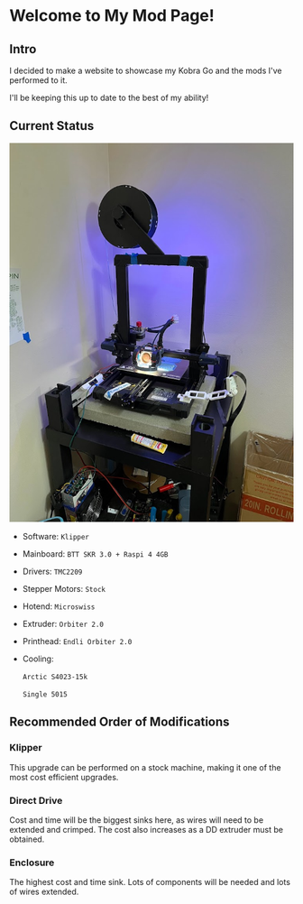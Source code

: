 # Welcome to My Mod Page!
## Intro

I decided to make a website to showcase my Kobra Go and the mods I've performed to it.

I'll be keeping this up to date to the best of my ability!

## Current Status
![January '24 Setup](assets/feb23setup.jpg)

* Software: 
    ```Klipper```
* Mainboard:
    ```BTT SKR 3.0 + Raspi 4 4GB```
* Drivers:
    ```TMC2209```
* Stepper Motors:
    ```Stock```
* Hotend:
    ```Microswiss```
* Extruder:
    ```Orbiter 2.0```
* Printhead:
    ```Endli Orbiter 2.0```
* Cooling: 
    
    ```Arctic S4023-15k```

    ```Single 5015```

## Recommended Order of Modifications

### Klipper
This upgrade can be performed on a stock machine, making it one of the most cost efficient upgrades.
### Direct Drive
Cost and time will be the biggest sinks here, as wires will need to be extended and crimped. The cost also increases as a DD extruder must be obtained. 
### Enclosure
The highest cost and time sink. Lots of components will be needed and lots of wires extended.


